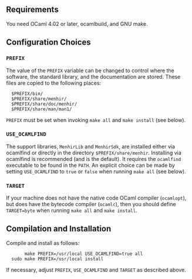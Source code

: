 ## Requirements

You need OCaml 4.02 or later, ocamlbuild, and GNU make.

## Configuration Choices

### `PREFIX`

The value of the `PREFIX` variable can be changed to control where the software,
the standard library, and the documentation are stored. These files are copied
to the following places:

```
  $PREFIX/bin/
  $PREFIX/share/menhir/
  $PREFIX/share/doc/menhir/
  $PREFIX/share/man/man1/
```

`PREFIX` must be set when invoking `make all` and `make install` (see below).

### `USE_OCAMLFIND`

The support libraries, `MenhirLib` and `MenhirSdk`, are installed either via
ocamlfind or directly in the directory `$PREFIX/share/menhir`. Installing via
ocamlfind is recommended (and is the default). It requires the `ocamlfind`
executable to be found in the `PATH`. An explicit choice can be made by setting
`USE_OCAMLFIND` to `true` or `false` when running `make all` (see below).

### `TARGET`

If your machine does not have the native code OCaml compiler (`ocamlopt`), but
does have the bytecode compiler (`ocamlc`), then you should define `TARGET=byte`
when running `make all` and `make install`.

## Compilation and Installation

Compile and install as follows:

```
       make PREFIX=/usr/local USE_OCAMLFIND=true all
  sudo make PREFIX=/usr/local install
```

If necessary, adjust `PREFIX`, `USE_OCAMLFIND` and `TARGET` as described above.
